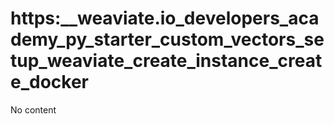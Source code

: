 # https:\_\_weaviate.io_developers_academy_py_starter_custom_vectors_setup_weaviate_create_instance_create_docker

No content
